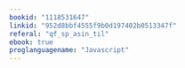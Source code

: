 ```yaml
---
bookid: "1118531647"
linkid: "952d8bbf4555f9b0d197402b0513347f"
referal: "qf_sp_asin_til"
ebook: true
proglanguagename: "Javascript"
---
```


